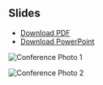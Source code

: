 
## Slides

- [Download PDF](./LLM-on-kubernetes.pdf)
- [Download PowerPoint](./LLM-on-kubernetes.pptx)

![Conference Photo 1](img/presenting.jpg)

![Conference Photo 2](img/speakers-and-organisers.jpg)
